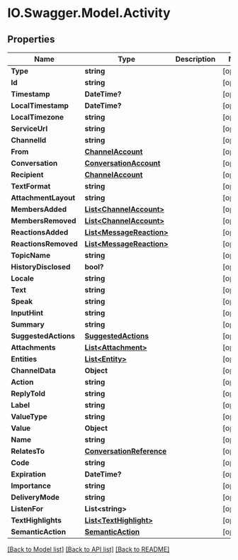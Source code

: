 # IO.Swagger.Model.Activity
## Properties

Name | Type | Description | Notes
------------ | ------------- | ------------- | -------------
**Type** | **string** |  | [optional] 
**Id** | **string** |  | [optional] 
**Timestamp** | **DateTime?** |  | [optional] 
**LocalTimestamp** | **DateTime?** |  | [optional] 
**LocalTimezone** | **string** |  | [optional] 
**ServiceUrl** | **string** |  | [optional] 
**ChannelId** | **string** |  | [optional] 
**From** | [**ChannelAccount**](ChannelAccount.md) |  | [optional] 
**Conversation** | [**ConversationAccount**](ConversationAccount.md) |  | [optional] 
**Recipient** | [**ChannelAccount**](ChannelAccount.md) |  | [optional] 
**TextFormat** | **string** |  | [optional] 
**AttachmentLayout** | **string** |  | [optional] 
**MembersAdded** | [**List&lt;ChannelAccount&gt;**](ChannelAccount.md) |  | [optional] 
**MembersRemoved** | [**List&lt;ChannelAccount&gt;**](ChannelAccount.md) |  | [optional] 
**ReactionsAdded** | [**List&lt;MessageReaction&gt;**](MessageReaction.md) |  | [optional] 
**ReactionsRemoved** | [**List&lt;MessageReaction&gt;**](MessageReaction.md) |  | [optional] 
**TopicName** | **string** |  | [optional] 
**HistoryDisclosed** | **bool?** |  | [optional] 
**Locale** | **string** |  | [optional] 
**Text** | **string** |  | [optional] 
**Speak** | **string** |  | [optional] 
**InputHint** | **string** |  | [optional] 
**Summary** | **string** |  | [optional] 
**SuggestedActions** | [**SuggestedActions**](SuggestedActions.md) |  | [optional] 
**Attachments** | [**List&lt;Attachment&gt;**](Attachment.md) |  | [optional] 
**Entities** | [**List&lt;Entity&gt;**](Entity.md) |  | [optional] 
**ChannelData** | **Object** |  | [optional] 
**Action** | **string** |  | [optional] 
**ReplyToId** | **string** |  | [optional] 
**Label** | **string** |  | [optional] 
**ValueType** | **string** |  | [optional] 
**Value** | **Object** |  | [optional] 
**Name** | **string** |  | [optional] 
**RelatesTo** | [**ConversationReference**](ConversationReference.md) |  | [optional] 
**Code** | **string** |  | [optional] 
**Expiration** | **DateTime?** |  | [optional] 
**Importance** | **string** |  | [optional] 
**DeliveryMode** | **string** |  | [optional] 
**ListenFor** | **List&lt;string&gt;** |  | [optional] 
**TextHighlights** | [**List&lt;TextHighlight&gt;**](TextHighlight.md) |  | [optional] 
**SemanticAction** | [**SemanticAction**](SemanticAction.md) |  | [optional] 

[[Back to Model list]](../README.md#documentation-for-models) [[Back to API list]](../README.md#documentation-for-api-endpoints) [[Back to README]](../README.md)

